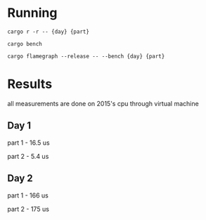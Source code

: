 # Running

```
cargo r -r -- {day} {part}
```

```
cargo bench
```

```
cargo flamegraph --release -- --bench {day} {part}
```

# Results
all measurements are done on 2015's cpu through virtual machine

## Day 1 
part 1 - 16.5 us 

part 2 -  5.4 us

## Day 2 
part 1 - 166 us 

part 2 - 175 us 
